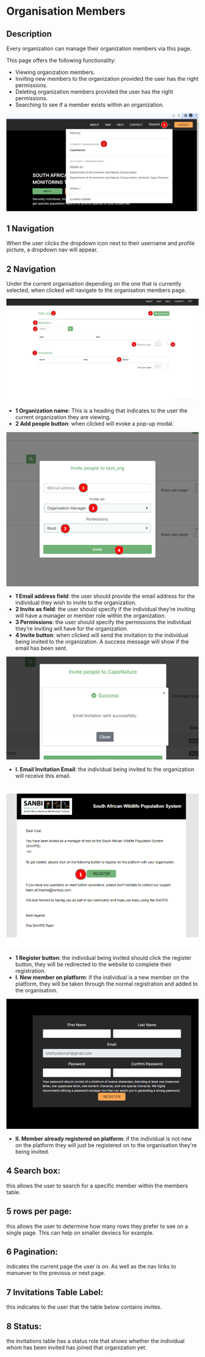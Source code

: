 # Organisation Members

## Description
Every organization can manage their organization members via this page.

This page offers the following functionality:
*	Viewing organization members.
*	Inviting new members to the organization provided the user has the right permissions.
*	Deleting organization members provided the user has the right permissions.
*	Searching to see if a member exists within an organization.



![instr_organisation_members_link](../img/organisation_members_link.png)


## 1 Navigation
When the user clicks the dropdown icon next to their username and profile picture, a dropdown nav will appear.
## 2 Navigation
Under the current organisation depending on the one that is currently selected, when clicked will navigate to the organisation members page.


![instr_organisation_members_page](../img/organisation_members_page.png)

*   __1 Organization name__: This is a heading that indicates to the user the current organization they are viewing.
*   __2 Add people button__: when clicked will evoke a pop-up modal.

![instr_send_organisation_invite](../img/send_organisation_invite.png)

*   __1 Email address field__: the user should provide the email address for the individual they wish to invite to the organization.
*   __2 Invite as field__: the user should specify if the individual they’re inviting will have a manager or member role within the organization.
*   __3 Permissions__: the user should specify the permissions the individual they’re inviting will have for the organization.
*   __4 Invite button__: when clicked will send the invitation to the individual being invited to the organization. A success message will show if the email has been sent.

![instr_invitation_sent](../img/invitation_sent.png)


*   __I. Email Invitation Email__: the individual being invited to the organization will receive this email.

![instr_invitation_email](../img/invitation_email.png)

*   __1 Register button__: the individual being invited should click the register button, they will be redirected to the website to complete their registration.
*    __I. New member on platform__: if the individual is a new member on the platform, they will be taken through the normal registration and added to the organisation.

![instr_new_member_reg_via_invite](../img/new_member_reg_via_invite.png)

*   __II. Member already registered on platform__: if the individual is not new on the platform they will just be registered on to the organisation they're being invited.



## 4 Search box:
this allows the user to search for a specific member within the members table.
## 5 rows per page:
this allows the user to determine how many rows they prefer to see on a single page. This can help on smaller deviecs for example.
## 6 Pagination:
indicates the current page the user is on. As well as the nav links to manuever to the previous or next page. 
## 7 Invitations Table Label:
this indicates to the user that the table below contains invites.
## 8 Status: 
the invitations table has a status role that shows whether the individual whom has been invited has joined that organization yet.


